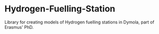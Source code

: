 Hydrogen-Fuelling-Station
=========================

Library for creating models of Hydrogen fuelling stations in Dymola, part of Erasmus' PhD. 
